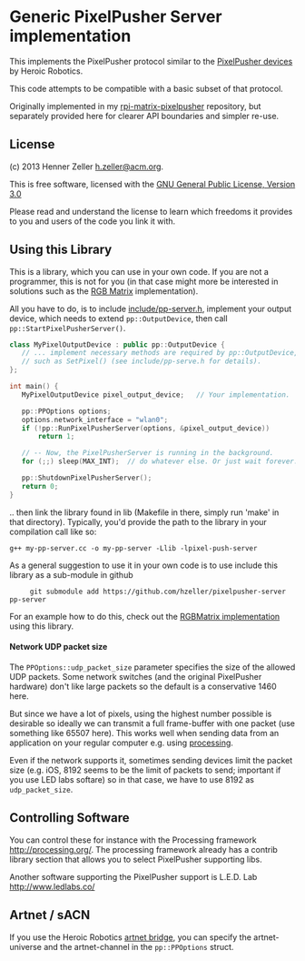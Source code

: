 Generic PixelPusher Server implementation
=========================================

This implements the PixelPusher protocol similar to the
[PixelPusher devices] by Heroic Robotics.

This code attempts to be compatible with a basic subset of that protocol.

Originally implemented
in my [rpi-matrix-pixelpusher] repository, but separately provided here for
clearer API boundaries and simpler re-use.

License
-------
(c) 2013 Henner Zeller <h.zeller@acm.org>.

This is free software, licensed with the
[GNU General Public License, Version 3.0][gpl]

Please read and understand the license to learn which freedoms it provides to
you and users of the code you link it with.

Using this Library
------------------
This is a library, which you can use in your own code. If you are not a
programmer, this is not for you (in that case might more be interested
in solutions such as the [RGB Matrix][rpi-matrix-pixelpusher] implementation).

All you have to do, is to include [include/pp-server.h](./include/pp-server.h),
implement your output device, which needs to extend `pp::OutputDevice`, then
call `pp::StartPixelPusherServer()`.

```c++
class MyPixelOutputDevice : public pp::OutputDevice {
   // ... implement necessary methods are required by pp::OutputDevice,
   // such as SetPixel() (see include/pp-serve.h for details).
};

int main() {
   MyPixelOutputDevice pixel_output_device;   // Your implementation.

   pp::PPOptions options;
   options.network_interface = "wlan0";
   if (!pp::RunPixelPusherServer(options, &pixel_output_device))
       return 1;

   // -- Now, the PixelPusherServer is running in the background.
   for (;;) sleep(MAX_INT);  // do whatever else. Or just wait forever.

   pp::ShutdownPixelPusherServer();
   return 0;
}
```

.. then link the library found in lib (Makefile in there, simply
run 'make' in that directory).
Typically, you'd provide the path to the library in your compilation
call like so:

```
g++ my-pp-server.cc -o my-pp-server -Llib -lpixel-push-server
```

As a general suggestion to use it in your own code is to use include this
library as a sub-module in github

```
     git submodule add https://github.com/hzeller/pixelpusher-server pp-server
```

For an example how to do this, check out the
[RGBMatrix implementation][rpi-matrix-pixelpusher] using this library.

#### Network UDP packet size
The `PPOptions::udp_packet_size` parameter specifies the size of the allowed
UDP packets.
Some network switches (and the original PixelPusher hardware) don't like
large packets so the default is a conservative 1460 here.

But since we have a lot of pixels, using the highest number possible is
desirable so ideally we can transmit a full frame-buffer with one packet (use
something like 65507 here). This works well when sending data from an application
on your regular computer e.g. using [processing](http://processing.org/).

Even if the network supports it, sometimes sending devices limit the packet
size (e.g. iOS, 8192 seems to be the limit of packets to send; important
if you use LED labs softare) so in that case, we have to
use 8192 as `udp_packet_size`.


Controlling Software
--------------------
You can control these for instance with the Processing framework
<http://processing.org/>. The processing framework already has a contrib
library section that allows you to select PixelPusher supporting libs.

Another software supporting the PixelPusher support is
L.E.D. Lab http://www.ledlabs.co/

Artnet / sACN
-------------
If you use the Heroic Robotics [artnet bridge][artnet], you can specify the
artnet-universe and the artnet-channel in the `pp::PPOptions` struct.

[gpl]: https://www.gnu.org/licenses/gpl-3.0.txt
[PixelPusher devices]: http://www.heroicrobotics.com/products/pixelpusher
[rpi-matrix-pixelpusher]: https://github.com/hzeller/rpi-matrix-pixelpusher
[artnet]: http://heroicrobotics.boards.net/thread/39/artnet-support-sacn